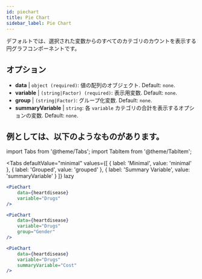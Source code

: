 ```yaml
---
id: piechart
title: Pie Chart
sidebar_label: Pie Chart
---
```


デフォルトでは、選択された変数からのすべてのカテゴリのカウントを表示する円グラフコンポーネントです。

## オプション

* __data__ | `object (required)`: 値の配列のオブジェクト. Default: `none`.
* __variable__ | `(string|Factor) (required)`: 表示用変数. Default: `none`.
* __group__ | `(string|Factor)`: グループ化変数. Default: `none`.
* __summaryVariable__ | `string`: 各 `variable` カテゴリの合計を表示するオプションの変数. Default: `none`.


## 例としては、以下のようなものがあります。

import Tabs from '@theme/Tabs';
import TabItem from '@theme/TabItem';

<Tabs
    defaultValue="minimal"
    values={[
        { label: 'Minimal', value: 'minimal' },
        { label: 'Grouped', value: 'grouped' },
        { label: 'Summary Variable', value: 'summaryVariable' }
    ]}
    lazy
>

<TabItem value="minimal">

```jsx live
<PieChart 
    data={heartdisease} 
    variable="Drugs"
/>
```

</TabItem>

<TabItem value="grouped">

```jsx live
<PieChart 
    data={heartdisease} 
    variable="Drugs"
    group="Gender"
/>
```

</TabItem>

<TabItem value="summaryVariable">

```jsx live
<PieChart 
    data={heartdisease} 
    variable="Drugs"
    summaryVariable="Cost"
/>
```

</TabItem>

</Tabs>
